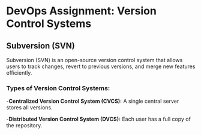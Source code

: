 # DevOps Assignment: Version Control Systems
## Subversion (SVN)
Subversion (SVN) is an open-source version control system that allows users to track changes, revert to previous versions, and merge new features efficiently.
### Types of Version Control Systems:
  -**Centralized Version Control System (CVCS):** A single central server stores all versions.

  -**Distributed Version Control System (DVCS):** Each user has a full copy of the repository.


 
